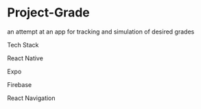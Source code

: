 # Project-Grade
an attempt at an app for tracking and simulation of desired grades <br/>

Tech Stack <br/>

React Native <br/>

Expo <br/>

Firebase <br/>

React Navigation <br/>
